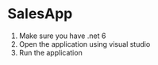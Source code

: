 # SalesApp

1. Make sure you have .net 6
2. Open the application using visual studio
3. Run the application